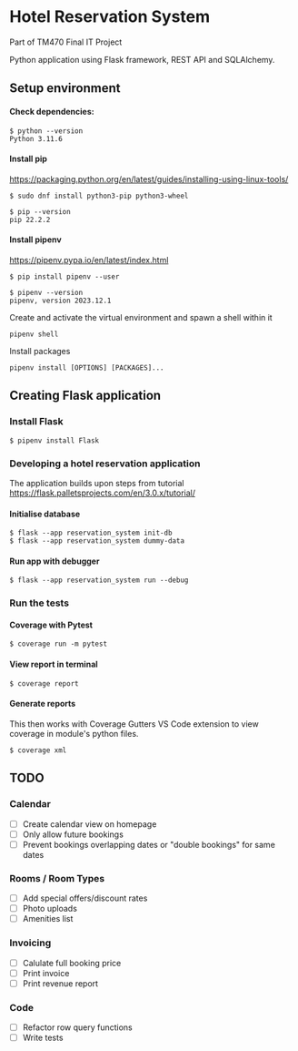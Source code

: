 # Hotel Reservation System

Part of TM470 Final IT Project

Python application using Flask framework, REST API and SQLAlchemy.

## Setup environment

#### Check dependencies:

```
$ python --version
Python 3.11.6
```

#### Install pip 
https://packaging.python.org/en/latest/guides/installing-using-linux-tools/

```
$ sudo dnf install python3-pip python3-wheel

$ pip --version
pip 22.2.2
```

#### Install pipenv 
https://pipenv.pypa.io/en/latest/index.html

```
$ pip install pipenv --user

$ pipenv --version
pipenv, version 2023.12.1
```

Create and activate the virtual environment and spawn a shell within it
```
pipenv shell
```
Install packages
```
pipenv install [OPTIONS] [PACKAGES]...
```

## Creating Flask application

### Install Flask

```
$ pipenv install Flask
```

### Developing a hotel reservation application

The application builds upon steps from tutorial https://flask.palletsprojects.com/en/3.0.x/tutorial/

#### Initialise database
```
$ flask --app reservation_system init-db
$ flask --app reservation_system dummy-data
```

#### Run app with debugger
```
$ flask --app reservation_system run --debug
```


### Run the tests

#### Coverage with Pytest
```
$ coverage run -m pytest
```
#### View report in terminal
```
$ coverage report
```
#### Generate reports

This then works with Coverage Gutters VS Code extension to view coverage in module's python files.
```
$ coverage xml
```

## TODO

### Calendar

- [ ] Create calendar view on homepage
- [ ] Only allow future bookings
- [ ] Prevent bookings overlapping dates or "double bookings" for same dates

### Rooms / Room Types

- [ ] Add special offers/discount rates
- [ ] Photo uploads
- [ ] Amenities list

### Invoicing

- [ ] Calulate full booking price
- [ ] Print invoice
- [ ] Print revenue report

### Code

- [ ] Refactor row query functions
- [ ] Write tests
